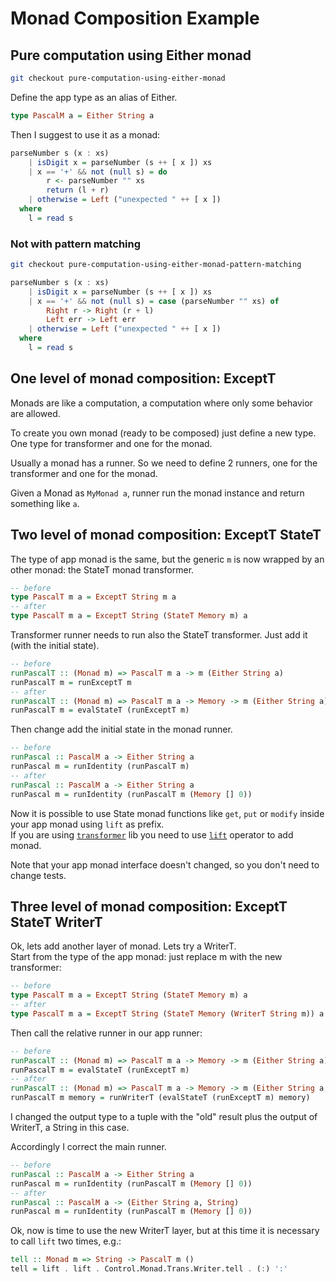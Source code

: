 # Monad Composition Example

## Pure computation using Either monad

```bash
git checkout pure-computation-using-either-monad
```

Define the app type as an alias of Either.

```haskell
type PascalM a = Either String a
```

Then I suggest to use it as a monad:

```haskell
parseNumber s (x : xs)
    | isDigit x = parseNumber (s ++ [ x ]) xs
    | x == '+' && not (null s) = do
        r <- parseNumber "" xs
        return (l + r)
    | otherwise = Left ("unexpected " ++ [ x ])
  where
    l = read s
```

### Not with pattern matching

```bash
git checkout pure-computation-using-either-monad-pattern-matching
```

```haskell
parseNumber s (x : xs)
    | isDigit x = parseNumber (s ++ [ x ]) xs
    | x == '+' && not (null s) = case (parseNumber "" xs) of
        Right r -> Right (r + l)
        Left err -> Left err
    | otherwise = Left ("unexpected " ++ [ x ])
  where
    l = read s
```

## One level of monad composition: ExceptT

Monads are like a computation, a computation where only some behavior are allowed.  

To create you own monad (ready to be composed) just define a new type. One type for transformer and one for the monad.  

Usually a monad has a runner. So we need to define 2 runners, one for the transformer and one for the monad.  

Given a Monad as `MyMonad a`, runner run the monad instance and return something like `a`.

## Two level of monad composition: ExceptT StateT

The type of app monad is the same, but the generic `m` is now wrapped by an other monad: the StateT monad transformer.

```haskell
-- before
type PascalT m a = ExceptT String m a
-- after
type PascalT m a = ExceptT String (StateT Memory m) a
```

Transformer runner needs to run also the StateT transformer. Just add it (with the initial state).  

```haskell
-- before
runPascalT :: (Monad m) => PascalT m a -> m (Either String a)
runPascalT m = runExceptT m
-- after
runPascalT :: (Monad m) => PascalT m a -> Memory -> m (Either String a)
runPascalT m = evalStateT (runExceptT m)
```

Then change add the initial state in the monad runner.

```haskell
-- before
runPascal :: PascalM a -> Either String a
runPascal m = runIdentity (runPascalT m)
-- after
runPascal :: PascalM a -> Either String a
runPascal m = runIdentity (runPascalT m (Memory [] 0))
```

Now it is possible to use State monad functions like `get`, `put` or `modify` inside your app monad using `lift` as prefix.  
If you are using [`transformer`](https://hackage.haskell.org/package/transformers-0.5.6.2) lib you need to use [`lift`](https://hackage.haskell.org/package/transformers-0.5.6.2/docs/Control-Monad-Trans-Class.html#v:lift) operator to add monad.  

Note that your app monad interface doesn't changed, so you don't need to change tests.

## Three level of monad composition: ExceptT StateT WriterT

Ok, lets add another layer of monad. Lets try a WriterT.  
Start from the type of the app monad: just replace m with the new transformer:

```haskell
-- before
type PascalT m a = ExceptT String (StateT Memory m) a
-- after
type PascalT m a = ExceptT String (StateT Memory (WriterT String m)) a
```

Then call the relative runner in our app runner:

```haskell
-- before
runPascalT :: (Monad m) => PascalT m a -> Memory -> m (Either String a)
runPascalT m = evalStateT (runExceptT m)
-- after
runPascalT :: (Monad m) => PascalT m a -> Memory -> m (Either String a, String)
runPascalT m memory = runWriterT (evalStateT (runExceptT m) memory)
```

I changed the output type to a tuple with the "old" result plus the output of WriterT, a String in this case.  

Accordingly I correct the main runner.

```haskell
-- before
runPascal :: PascalM a -> Either String a
runPascal m = runIdentity (runPascalT m (Memory [] 0))
-- after
runPascal :: PascalM a -> (Either String a, String)
runPascal m = runIdentity (runPascalT m (Memory [] 0))
```

Ok, now is time to use the new WriterT layer, but at this time it is necessary to call `lift` two times, e.g.:

```haskell
tell :: Monad m => String -> PascalT m ()
tell = lift . lift . Control.Monad.Trans.Writer.tell . (:) ':'
```

